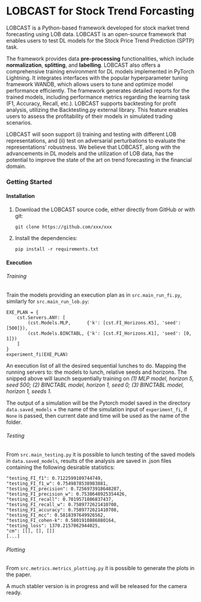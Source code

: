 # LOBCAST for Stock Trend Forcasting 

LOBCAST is a Python-based framework developed for stock market trend forecasting using LOB data. 
LOBCAST is an open-source framework that enables users to test DL models for the Stock Price Trend Prediction (SPTP) task. 

The framework provides data **pre-processing** functionalities, which include **normalization**, **splitting**, and **labelling**.
LOBCAST also offers a comprehensive training environment for DL models implemented in PyTorch Lightning. 
It integrates interfaces with the popular hyperparameter tuning framework WANDB, which allows users to tune and optimize 
model performance efficiently. The framework generates detailed reports for the trained models, including performance 
metrics regarding the learning task (F1, Accuracy, Recall, etc.). LOBCAST supports backtesting for profit analysis, 
utilizing the Backtesting.py external library. This feature enables users to assess the profitability of their models in
simulated trading scenarios.

LOBCAST will soon support (i) training and testing with different LOB representations, and (ii) test on adversarial
perturbations to evaluate the representations' robustness. We believe that LOBCAST, along with the advancements in DL 
models and the utilization of LOB data, has the potential to improve the state of the art on trend forecasting in the 
financial domain.

### Getting Started
#### Installation 
1. Download the LOBCAST source code, either directly from GitHub or with git:
    ```
    git clone https://github.com/xxx/xxx
    ```
2. Install the dependencies:
    ```
    pip install -r requirements.txt
    ```

#### Execution
###### Training
Train the models providing an execution plan as in `src.main_run_fi.py`, similarly for `src.main_run_lob.py`:

```
EXE_PLAN = {
    cst.Servers.ANY: [
        (cst.Models.MLP,      {'k': [cst.FI_Horizons.K5], 'seed': [500]}),
        (cst.Models.BINCTABL, {'k': [cst.FI_Horizons.K1], 'seed': [0, 1]})
    ]
}
experiment_fi(EXE_PLAN)
```

An execution list of all the desired sequential lunches to do.
Mapping the running servers to: the models to lunch, relative seeds and horizons. The snipped above will launch sequentially training on 
_(1) MLP model, horizon 5, seed 500; (2) BINCTABL model, horizon 1, seed 0; (3) BINCTABL model, horizon 1, seeds 1._

The output of a simulation will be the Pytorch model saved in the directory `data.saved_models` + the name of the simulation 
input of `experiment_fi`, if `None` is passed, then current date and time will be used as the name of the folder.

###### Testing
From `src.main_testing.py` it is possible to lunch testing of the saved models in `data.saved_models`, results of the analysis 
are saved in .json files containing the following desirable statistics:

```
"testing_FI_f1": 0.7122599109744749,
"testing_FI_f1_w": 0.7549878538983881,
"testing_FI_precision": 0.7256973918648287,
"testing_FI_precision_w": 0.7538648925354426,
"testing_FI_recall": 0.7019571806837437,
"testing_FI_recall_w": 0.7589772621410708,
"testing_FI_accuracy": 0.7589772621410708,
"testing_FI_mcc": 0.5818397649926562,
"testing_FI_cohen-k": 0.5801910886880164,
"testing_loss": 1370.2157062944025,
"cm": [[], [], []]
[...]
```

###### Plotting
From `src.metrics.metrics_plotting.py` it is possible to generate the plots in the paper. 

A much stabler version is in progress and will be released for the camera ready. 